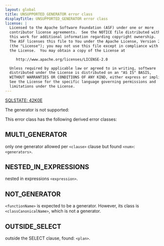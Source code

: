 ```yaml
---
layout: global
title: UNSUPPORTED_GENERATOR error class
displayTitle: UNSUPPORTED_GENERATOR error class
license: |
  Licensed to the Apache Software Foundation (ASF) under one or more
  contributor license agreements.  See the NOTICE file distributed with
  this work for additional information regarding copyright ownership.
  The ASF licenses this file to You under the Apache License, Version 2.0
  (the "License"); you may not use this file except in compliance with
  the License.  You may obtain a copy of the License at

     http://www.apache.org/licenses/LICENSE-2.0

  Unless required by applicable law or agreed to in writing, software
  distributed under the License is distributed on an "AS IS" BASIS,
  WITHOUT WARRANTIES OR CONDITIONS OF ANY KIND, either express or implied.
  See the License for the specific language governing permissions and
  limitations under the License.
---
```


[SQLSTATE: 42K0E](sql-error-conditions-sqlstates.html#class-42-syntax-error-or-access-rule-violation)

The generator is not supported:

This error class has the following derived error classes:

## MULTI_GENERATOR

only one generator allowed per `<clause>` clause but found `<num>`: `<generators>`.

## NESTED_IN_EXPRESSIONS

nested in expressions `<expression>`.

## NOT_GENERATOR

`<functionName>` is expected to be a generator. However, its class is `<classCanonicalName>`, which is not a generator.

## OUTSIDE_SELECT

outside the SELECT clause, found: `<plan>`.


